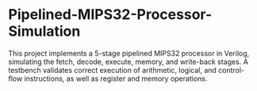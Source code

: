 # Pipelined-MIPS32-Processor-Simulation
This project implements a 5-stage pipelined MIPS32 processor in Verilog, simulating the fetch, decode, execute, memory, and write-back stages. A testbench validates correct execution of arithmetic, logical, and control-flow instructions, as well as register and memory operations.
